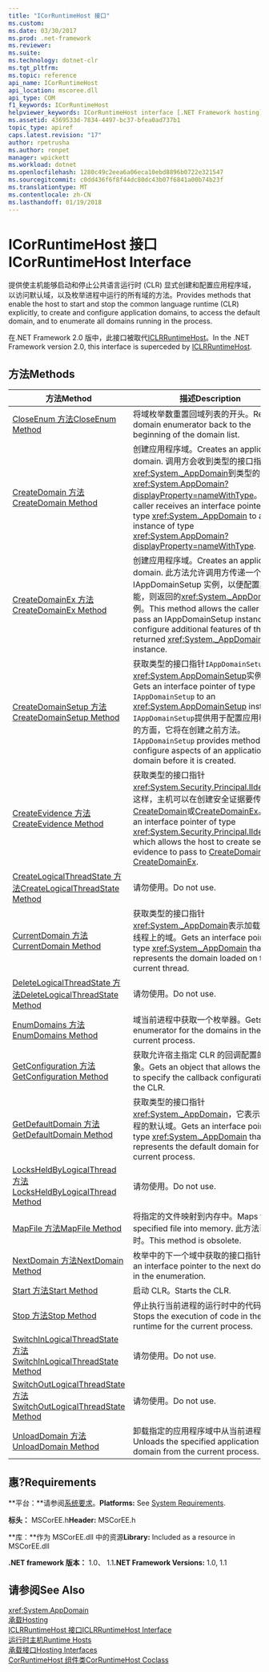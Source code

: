 ```yaml
---
title: "ICorRuntimeHost 接口"
ms.custom: 
ms.date: 03/30/2017
ms.prod: .net-framework
ms.reviewer: 
ms.suite: 
ms.technology: dotnet-clr
ms.tgt_pltfrm: 
ms.topic: reference
api_name: ICorRuntimeHost
api_location: mscoree.dll
api_type: COM
f1_keywords: ICorRuntimeHost
helpviewer_keywords: ICorRuntimeHost interface [.NET Framework hosting]
ms.assetid: 4369533d-7834-4497-bc37-bfea0ad737b1
topic_type: apiref
caps.latest.revision: "17"
author: rpetrusha
ms.author: ronpet
manager: wpickett
ms.workload: dotnet
ms.openlocfilehash: 1280c49c2eea6a06eca10ebd8896b0722e321547
ms.sourcegitcommit: c0dd436f6f8f44dc80dc43b07f6841a00b74b23f
ms.translationtype: MT
ms.contentlocale: zh-CN
ms.lasthandoff: 01/19/2018
---
```

# <a name="icorruntimehost-interface"></a><span data-ttu-id="909a8-102">ICorRuntimeHost 接口</span><span class="sxs-lookup"><span data-stu-id="909a8-102">ICorRuntimeHost Interface</span></span>
<span data-ttu-id="909a8-103">提供使主机能够启动和停止公共语言运行时 (CLR) 显式创建和配置应用程序域，以访问默认域，以及枚举进程中运行的所有域的方法。</span><span class="sxs-lookup"><span data-stu-id="909a8-103">Provides methods that enable the host to start and stop the common language runtime (CLR) explicitly, to create and configure application domains, to access the default domain, and to enumerate all domains running in the process.</span></span>  
  
 <span data-ttu-id="909a8-104">在.NET Framework 2.0 版中，此接口被取代[ICLRRuntimeHost](../../../../docs/framework/unmanaged-api/hosting/iclrruntimehost-interface.md)。</span><span class="sxs-lookup"><span data-stu-id="909a8-104">In the .NET Framework version 2.0, this interface is superceded by [ICLRRuntimeHost](../../../../docs/framework/unmanaged-api/hosting/iclrruntimehost-interface.md).</span></span>  
  
## <a name="methods"></a><span data-ttu-id="909a8-105">方法</span><span class="sxs-lookup"><span data-stu-id="909a8-105">Methods</span></span>  
  
|<span data-ttu-id="909a8-106">方法</span><span class="sxs-lookup"><span data-stu-id="909a8-106">Method</span></span>|<span data-ttu-id="909a8-107">描述</span><span class="sxs-lookup"><span data-stu-id="909a8-107">Description</span></span>|  
|------------|-----------------|  
|[<span data-ttu-id="909a8-108">CloseEnum 方法</span><span class="sxs-lookup"><span data-stu-id="909a8-108">CloseEnum Method</span></span>](../../../../docs/framework/unmanaged-api/hosting/icorruntimehost-closeenum-method.md)|<span data-ttu-id="909a8-109">将域枚举数重置回域列表的开头。</span><span class="sxs-lookup"><span data-stu-id="909a8-109">Resets a domain enumerator back to the beginning of the domain list.</span></span>|  
|[<span data-ttu-id="909a8-110">CreateDomain 方法</span><span class="sxs-lookup"><span data-stu-id="909a8-110">CreateDomain Method</span></span>](../../../../docs/framework/unmanaged-api/hosting/icorruntimehost-createdomain-method.md)|<span data-ttu-id="909a8-111">创建应用程序域。</span><span class="sxs-lookup"><span data-stu-id="909a8-111">Creates an application domain.</span></span> <span data-ttu-id="909a8-112">调用方会收到类型的接口指针<xref:System._AppDomain>到类型的实例<xref:System.AppDomain?displayProperty=nameWithType>。</span><span class="sxs-lookup"><span data-stu-id="909a8-112">The caller receives an interface pointer of type <xref:System._AppDomain> to an instance of type <xref:System.AppDomain?displayProperty=nameWithType>.</span></span>|  
|[<span data-ttu-id="909a8-113">CreateDomainEx 方法</span><span class="sxs-lookup"><span data-stu-id="909a8-113">CreateDomainEx Method</span></span>](../../../../docs/framework/unmanaged-api/hosting/icorruntimehost-createdomainex-method.md)|<span data-ttu-id="909a8-114">创建应用程序域。</span><span class="sxs-lookup"><span data-stu-id="909a8-114">Creates an application domain.</span></span> <span data-ttu-id="909a8-115">此方法允许调用方传递一个 IAppDomainSetup 实例，以便配置其他功能，则返回的<xref:System._AppDomain>实例。</span><span class="sxs-lookup"><span data-stu-id="909a8-115">This method allows the caller to pass an IAppDomainSetup instance to configure additional features of the returned <xref:System._AppDomain> instance.</span></span>|  
|[<span data-ttu-id="909a8-116">CreateDomainSetup 方法</span><span class="sxs-lookup"><span data-stu-id="909a8-116">CreateDomainSetup Method</span></span>](../../../../docs/framework/unmanaged-api/hosting/icorruntimehost-createdomainsetup-method.md)|<span data-ttu-id="909a8-117">获取类型的接口指针`IAppDomainSetup`到<xref:System.AppDomainSetup>实例。</span><span class="sxs-lookup"><span data-stu-id="909a8-117">Gets an interface pointer of type `IAppDomainSetup` to an <xref:System.AppDomainSetup> instance.</span></span> <span data-ttu-id="909a8-118">`IAppDomainSetup`提供用于配置应用程序域的方面，它将在创建之前方法。</span><span class="sxs-lookup"><span data-stu-id="909a8-118">`IAppDomainSetup` provides methods to configure aspects of an application domain before it is created.</span></span>|  
|[<span data-ttu-id="909a8-119">CreateEvidence 方法</span><span class="sxs-lookup"><span data-stu-id="909a8-119">CreateEvidence Method</span></span>](../../../../docs/framework/unmanaged-api/hosting/icorruntimehost-createevidence-method.md)|<span data-ttu-id="909a8-120">获取类型的接口指针<xref:System.Security.Principal.IIdentity>，这样，主机可以在创建安全证据要传递给[CreateDomain](../../../../docs/framework/unmanaged-api/hosting/icorruntimehost-createdomain-method.md)或[CreateDomainEx](../../../../docs/framework/unmanaged-api/hosting/icorruntimehost-createdomainex-method.md)。</span><span class="sxs-lookup"><span data-stu-id="909a8-120">Gets an interface pointer of type <xref:System.Security.Principal.IIdentity>, which allows the host to create security evidence to pass to [CreateDomain](../../../../docs/framework/unmanaged-api/hosting/icorruntimehost-createdomain-method.md) or [CreateDomainEx](../../../../docs/framework/unmanaged-api/hosting/icorruntimehost-createdomainex-method.md).</span></span>|  
|[<span data-ttu-id="909a8-121">CreateLogicalThreadState 方法</span><span class="sxs-lookup"><span data-stu-id="909a8-121">CreateLogicalThreadState Method</span></span>](../../../../docs/framework/unmanaged-api/hosting/icorruntimehost-createlogicalthreadstate-method.md)|<span data-ttu-id="909a8-122">请勿使用。</span><span class="sxs-lookup"><span data-stu-id="909a8-122">Do not use.</span></span>|  
|[<span data-ttu-id="909a8-123">CurrentDomain 方法</span><span class="sxs-lookup"><span data-stu-id="909a8-123">CurrentDomain Method</span></span>](../../../../docs/framework/unmanaged-api/hosting/icorruntimehost-currentdomain-method.md)|<span data-ttu-id="909a8-124">获取类型的接口指针<xref:System._AppDomain>表示加载到当前线程上的域。</span><span class="sxs-lookup"><span data-stu-id="909a8-124">Gets an interface pointer of type <xref:System._AppDomain> that represents the domain loaded on the current thread.</span></span>|  
|[<span data-ttu-id="909a8-125">DeleteLogicalThreadState 方法</span><span class="sxs-lookup"><span data-stu-id="909a8-125">DeleteLogicalThreadState Method</span></span>](../../../../docs/framework/unmanaged-api/hosting/icorruntimehost-deletelogicalthreadstate-method.md)|<span data-ttu-id="909a8-126">请勿使用。</span><span class="sxs-lookup"><span data-stu-id="909a8-126">Do not use.</span></span>|  
|[<span data-ttu-id="909a8-127">EnumDomains 方法</span><span class="sxs-lookup"><span data-stu-id="909a8-127">EnumDomains Method</span></span>](../../../../docs/framework/unmanaged-api/hosting/icorruntimehost-enumdomains-method.md)|<span data-ttu-id="909a8-128">域当前进程中获取一个枚举器。</span><span class="sxs-lookup"><span data-stu-id="909a8-128">Gets an enumerator for the domains in the current process.</span></span>|  
|[<span data-ttu-id="909a8-129">GetConfiguration 方法</span><span class="sxs-lookup"><span data-stu-id="909a8-129">GetConfiguration Method</span></span>](../../../../docs/framework/unmanaged-api/hosting/icorruntimehost-getconfiguration-method.md)|<span data-ttu-id="909a8-130">获取允许宿主指定 CLR 的回调配置的对象。</span><span class="sxs-lookup"><span data-stu-id="909a8-130">Gets an object that allows the host to specify the callback configuration of the CLR.</span></span>|  
|[<span data-ttu-id="909a8-131">GetDefaultDomain 方法</span><span class="sxs-lookup"><span data-stu-id="909a8-131">GetDefaultDomain Method</span></span>](../../../../docs/framework/unmanaged-api/hosting/icorruntimehost-getdefaultdomain-method.md)|<span data-ttu-id="909a8-132">获取类型的接口指针<xref:System._AppDomain>，它表示当前进程的默认域。</span><span class="sxs-lookup"><span data-stu-id="909a8-132">Gets an interface pointer of type <xref:System._AppDomain> that represents the default domain for the current process.</span></span>|  
|[<span data-ttu-id="909a8-133">LocksHeldByLogicalThread 方法</span><span class="sxs-lookup"><span data-stu-id="909a8-133">LocksHeldByLogicalThread Method</span></span>](../../../../docs/framework/unmanaged-api/hosting/icorruntimehost-locksheldbylogicalthread-method.md)|<span data-ttu-id="909a8-134">请勿使用。</span><span class="sxs-lookup"><span data-stu-id="909a8-134">Do not use.</span></span>|  
|[<span data-ttu-id="909a8-135">MapFile 方法</span><span class="sxs-lookup"><span data-stu-id="909a8-135">MapFile Method</span></span>](../../../../docs/framework/unmanaged-api/hosting/icorruntimehost-mapfile-method.md)|<span data-ttu-id="909a8-136">将指定的文件映射到内存中。</span><span class="sxs-lookup"><span data-stu-id="909a8-136">Maps the specified file into memory.</span></span> <span data-ttu-id="909a8-137">此方法已过时。</span><span class="sxs-lookup"><span data-stu-id="909a8-137">This method is obsolete.</span></span>|  
|[<span data-ttu-id="909a8-138">NextDomain 方法</span><span class="sxs-lookup"><span data-stu-id="909a8-138">NextDomain Method</span></span>](../../../../docs/framework/unmanaged-api/hosting/icorruntimehost-nextdomain-method.md)|<span data-ttu-id="909a8-139">枚举中的下一个域中获取的接口指针。</span><span class="sxs-lookup"><span data-stu-id="909a8-139">Gets an interface pointer to the next domain in the enumeration.</span></span>|  
|[<span data-ttu-id="909a8-140">Start 方法</span><span class="sxs-lookup"><span data-stu-id="909a8-140">Start Method</span></span>](../../../../docs/framework/unmanaged-api/hosting/icorruntimehost-start-method.md)|<span data-ttu-id="909a8-141">启动 CLR。</span><span class="sxs-lookup"><span data-stu-id="909a8-141">Starts the CLR.</span></span>|  
|[<span data-ttu-id="909a8-142">Stop 方法</span><span class="sxs-lookup"><span data-stu-id="909a8-142">Stop Method</span></span>](../../../../docs/framework/unmanaged-api/hosting/icorruntimehost-stop-method.md)|<span data-ttu-id="909a8-143">停止执行当前进程的运行时中的代码。</span><span class="sxs-lookup"><span data-stu-id="909a8-143">Stops the execution of code in the runtime for the current process.</span></span>|  
|[<span data-ttu-id="909a8-144">SwitchInLogicalThreadState 方法</span><span class="sxs-lookup"><span data-stu-id="909a8-144">SwitchInLogicalThreadState Method</span></span>](../../../../docs/framework/unmanaged-api/hosting/icorruntimehost-switchinlogicalthreadstate-method.md)|<span data-ttu-id="909a8-145">请勿使用。</span><span class="sxs-lookup"><span data-stu-id="909a8-145">Do not use.</span></span>|  
|[<span data-ttu-id="909a8-146">SwitchOutLogicalThreadState 方法</span><span class="sxs-lookup"><span data-stu-id="909a8-146">SwitchOutLogicalThreadState Method</span></span>](../../../../docs/framework/unmanaged-api/hosting/icorruntimehost-switchoutlogicalthreadstate-method.md)|<span data-ttu-id="909a8-147">请勿使用。</span><span class="sxs-lookup"><span data-stu-id="909a8-147">Do not use.</span></span>|  
|[<span data-ttu-id="909a8-148">UnloadDomain 方法</span><span class="sxs-lookup"><span data-stu-id="909a8-148">UnloadDomain Method</span></span>](../../../../docs/framework/unmanaged-api/hosting/icorruntimehost-unloaddomain-method.md)|<span data-ttu-id="909a8-149">卸载指定的应用程序域中从当前进程。</span><span class="sxs-lookup"><span data-stu-id="909a8-149">Unloads the specified application domain from the current process.</span></span>|  
  
## <a name="requirements"></a><span data-ttu-id="909a8-150">惠?</span><span class="sxs-lookup"><span data-stu-id="909a8-150">Requirements</span></span>  
 <span data-ttu-id="909a8-151">**平台：**请参阅[系统要求](../../../../docs/framework/get-started/system-requirements.md)。</span><span class="sxs-lookup"><span data-stu-id="909a8-151">**Platforms:** See [System Requirements](../../../../docs/framework/get-started/system-requirements.md).</span></span>  
  
 <span data-ttu-id="909a8-152">**标头：** MSCorEE.h</span><span class="sxs-lookup"><span data-stu-id="909a8-152">**Header:** MSCorEE.h</span></span>  
  
 <span data-ttu-id="909a8-153">**库：**作为 MSCorEE.dll 中的资源</span><span class="sxs-lookup"><span data-stu-id="909a8-153">**Library:** Included as a resource in MSCorEE.dll</span></span>  
  
 <span data-ttu-id="909a8-154">**.NET framework 版本：** 1.0、 1.1</span><span class="sxs-lookup"><span data-stu-id="909a8-154">**.NET Framework Versions:** 1.0, 1.1</span></span>  
  
## <a name="see-also"></a><span data-ttu-id="909a8-155">请参阅</span><span class="sxs-lookup"><span data-stu-id="909a8-155">See Also</span></span>  
 <xref:System.AppDomain>  
 [<span data-ttu-id="909a8-156">承载</span><span class="sxs-lookup"><span data-stu-id="909a8-156">Hosting</span></span>](../../../../docs/framework/unmanaged-api/hosting/index.md)  
 [<span data-ttu-id="909a8-157">ICLRRuntimeHost 接口</span><span class="sxs-lookup"><span data-stu-id="909a8-157">ICLRRuntimeHost Interface</span></span>](../../../../docs/framework/unmanaged-api/hosting/iclrruntimehost-interface.md)  
 [<span data-ttu-id="909a8-158">运行时主机</span><span class="sxs-lookup"><span data-stu-id="909a8-158">Runtime Hosts</span></span>](http://msdn.microsoft.com/library/99d9246a-b994-4fe5-985c-8588d1d59998)  
 [<span data-ttu-id="909a8-159">承载接口</span><span class="sxs-lookup"><span data-stu-id="909a8-159">Hosting Interfaces</span></span>](../../../../docs/framework/unmanaged-api/hosting/hosting-interfaces.md)  
 [<span data-ttu-id="909a8-160">CorRuntimeHost 组件类</span><span class="sxs-lookup"><span data-stu-id="909a8-160">CorRuntimeHost Coclass</span></span>](../../../../docs/framework/unmanaged-api/hosting/corruntimehost-coclass.md)
